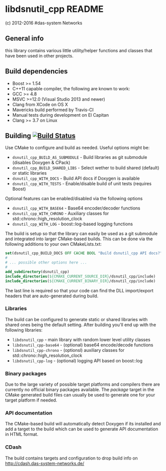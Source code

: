 # libdsnutil_cpp README
(c) 2012-2016 #das-system Networks

## General info
this library contains various little utility/helper functions and classes that have been used in other projects.

## Build dependencies
* Boost >= 1.54
* C++11 capable compiler, the following are known to work:
 * GCC >= 4.8
 * MSVC >=12.0 (Visual Studio 2013 and newer)
 * Clang from XCode on OS X
  * Mavericks build performed by Travis-CI
  * Manual tests during development on El Capitan
 * Clang >= 3.7 on Linux

## Building [![Build Status](https://travis-ci.org/png85/dsnutil_cpp.png?branch=master)](https://travis-ci.org/png85/dsnutil_cpp)
Use CMake to configure and build as needed. Useful options might be:

* `dsnutil_cpp_BUILD_AS_SUBMODULE` - Build libraries as git submodule (disables Doxygen & CPack)
* `dsnutil_cpp_BUILD_SHARED_LIBS`  - Select wether to build shared (default) or static libraries
* `dsnutil_cpp_WITH_DOCS`          - Build API docs if Doxygen is available
* `dsnutil_cpp_WITH_TESTS`         - Enable/disable build of unit tests (requires Boost)

Optional features can be enabled/disabled via the following options
* `dsnutil_cpp_WITH_BASE64` - Base64 encoder/decoder functions
* `dsnutil_cpp_WITH_CHRONO` - Auxiliary classes for std::chrono::high_resolution_clock
* `dsnutil_cpp_WITH_LOG`    - boost::log-based logging functions

The build is setup so that the library can easily be used as a git submodule and integrated into larger CMake-based
builds. This can be done via the following additions to your own CMakeLists.txt:

```CMake
set(dsnutil_cpp_BUILD_DOCS OFF CACHE BOOL "Build dsnutil_cpp API docs?")
#
# ... possible other options here ...
#
add_subdirectory(dsnutil_cpp)
include_directories(${CMAKE_CURRENT_SOURCE_DIR}/dsnutil_cpp/include)
include_directories(${CMAKE_CURRENT_BINARY_DIR}/dsnutil_cpp/include)
```

The last line is required so that your code can find the DLL import/export headers that are auto-generated during build.

### Libraries
The build can be configured to generate static or shared libraries with shared ones being the default setting.
After building you'll end up with the following libraries:
* `libdsnutil_cpp`        - main library with random lower level utility classes
* `libdsnutil_cpp-base64` - (optional) base64 encode/decode functions
* `libdsnutil_cpp-chrono` - (optionsl) auxiliary classes for std::chrono::high_resolution_clock
* `libdsnutil_cpp-log`    - (optional) logging API based on boost::log

### Binary packages
Due to the large variety of possible target platforms and compilers there are currently no official binary packages available.
The *package* target in the CMake generated build files can usually be used to generate one for your target platform if needed.


### API documentation
The CMake-based build will automatically detect Doxygen if its installed and add a target to the build which can be used to generate API documentation in HTML format.


### CDash
The build contains targets and configuration to drop build info on http://cdash.das-system-networks.de/
